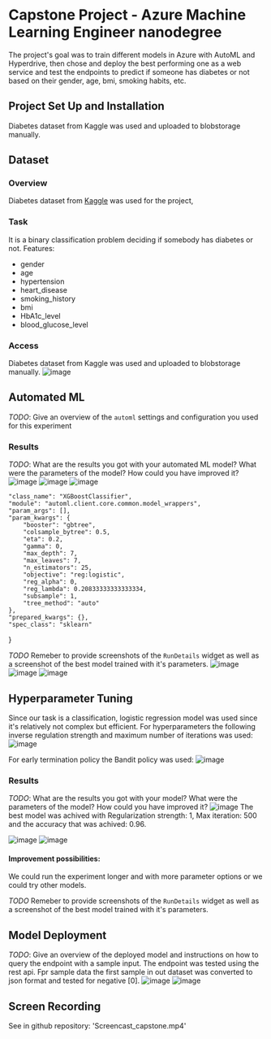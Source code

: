 # Capstone Project - Azure Machine Learning Engineer nanodegree

The project's goal was to train different models in Azure with AutoML and Hyperdrive, then chose and deploy the best performing one as a web service and test the endpoints to predict if someone has diabetes or not based on their gender, age, bmi, smoking habits, etc.


## Project Set Up and Installation
Diabetes dataset from Kaggle was used and uploaded to blobstorage manually.

## Dataset

### Overview
Diabetes dataset from [Kaggle](https://www.kaggle.com/datasets/iammustafatz/diabetes-prediction-dataset) was used for the project, 

### Task
It is a binary classification problem deciding if somebody has diabetes or not. 
Features:
* gender
* age
* hypertension
* heart_disease
* smoking_history
* bmi
* HbA1c_level
* blood_glucose_level


### Access
Diabetes dataset from Kaggle was used and uploaded to blobstorage manually.
![image](https://github.com/weilerv/Udacity_ML_azure_capstone/assets/37341293/58d4fa42-4c65-49d8-a754-981875f825f5)

## Automated ML
*TODO*: Give an overview of the `automl` settings and configuration you used for this experiment

### Results
*TODO*: What are the results you got with your automated ML model? What were the parameters of the model? How could you have improved it?
![image](https://github.com/weilerv/Udacity_ML_azure_capstone/assets/37341293/c5d05553-f6aa-4d32-adee-38bc444b87d1)
![image](https://github.com/weilerv/Udacity_ML_azure_capstone/assets/37341293/8b1c1eab-3404-442f-b4b8-94b3c460b3fa)
![image](https://github.com/weilerv/Udacity_ML_azure_capstone/assets/37341293/82193c77-7f1f-4997-86e1-7a9f865f4fea)


    "class_name": "XGBoostClassifier",
    "module": "automl.client.core.common.model_wrappers",
    "param_args": [],
    "param_kwargs": {
        "booster": "gbtree",
        "colsample_bytree": 0.5,
        "eta": 0.2,
        "gamma": 0,
        "max_depth": 7,
        "max_leaves": 7,
        "n_estimators": 25,
        "objective": "reg:logistic",
        "reg_alpha": 0,
        "reg_lambda": 0.20833333333333334,
        "subsample": 1,
        "tree_method": "auto"
    },
    "prepared_kwargs": {},
    "spec_class": "sklearn"
}

*TODO* Remeber to provide screenshots of the `RunDetails` widget as well as a screenshot of the best model trained with it's parameters.
![image](https://github.com/weilerv/Udacity_ML_azure_capstone/assets/37341293/5c476684-1642-45dd-9273-f160bf44f9dc)
![image](https://github.com/weilerv/Udacity_ML_azure_capstone/assets/37341293/07d24c81-5d10-4bf2-844f-b32bf482f765)
![image](https://github.com/weilerv/Udacity_ML_azure_capstone/assets/37341293/daf75847-ebae-4273-98c6-0ea270a667dc)




## Hyperparameter Tuning
Since our task is a classification, logistic regression model was used since it's relatively not complex but efficient. 
For hyperparameters the following inverse regulation strength and maximum number of iterations was used:
![image](https://github.com/weilerv/Udacity_ML_azure_capstone/assets/37341293/b8751370-98c3-4c1c-886f-8f751679fe8e)

For early termination policy the Bandit policy was used:
![image](https://github.com/weilerv/Udacity_ML_azure_capstone/assets/37341293/48797ea9-99eb-4fd0-a5d3-e48f4daf4fda)


### Results
*TODO*: What are the results you got with your model? What were the parameters of the model? How could you have improved it?
![image](https://github.com/weilerv/Udacity_ML_azure_capstone/assets/37341293/4ee82993-0a6d-4648-94b6-e92b25a68293)
The best model was achived with Regularization strength: 1, Max iteration: 500 and the accuracy that was achived: 0.96.

![image](https://github.com/weilerv/Udacity_ML_azure_capstone/assets/37341293/de86c4df-471b-482a-9955-90f2663271fb)
![image](https://github.com/weilerv/Udacity_ML_azure_capstone/assets/37341293/5e9f4c7a-5d4a-4f31-aaf9-4d567c7ae159)



#### Improvement possibilities:
We could run the experiment longer and with more parameter options or we could try other models.

*TODO* Remeber to provide screenshots of the `RunDetails` widget as well as a screenshot of the best model trained with it's parameters.

## Model Deployment
*TODO*: Give an overview of the deployed model and instructions on how to query the endpoint with a sample input.
The endpoint was tested using the rest api. Fpr sample data the first sample in out dataset was converted to json format and tested for negative [0].
![image](https://github.com/weilerv/Udacity_ML_azure_capstone/assets/37341293/ac9ba9f3-5668-4adf-aa6e-a5f32b70cf87)
![image](https://github.com/weilerv/Udacity_ML_azure_capstone/assets/37341293/87b6eddb-6c41-4622-b45c-6177f981b524)


## Screen Recording
See in github repository: 'Screencast_capstone.mp4'


